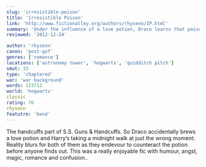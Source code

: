 ```yaml
---
slug: 'irresistible-poison'
title: 'Irresistible Poison'
link: 'http://www.fictionalley.org/authors/rhysenn/IP.html'
summary: 'Under the influence of a love potion, Draco learns that poison doesn’t always bring death – there are other ways to suffer and live. Chemical emotion runs feverish as Harry and Draco discover the intoxication of love.'
reviewed: '2012-12-24'

author: 'rhysenn'
canon: 'post-gof'
genres: ['romance']
locations: ['astronomy tower', 'hogwarts', 'quidditch pitch']
smut: 33
type: 'chaptered'
war: 'war background'
words: 123712
world: 'hogwarts'
classic
rating: 76
rhysenn
featutre: 'bond'
---
```


The handcuffs part of S.S. Guns & Handcuffs. So Draco accidentally brews a love potion and Harry’s taking a midnight walk at just the wrong moment. Reality blurs for both of them as they endevour to counteract the potion before anyone finds out. This was a really enjoyable fic with humour, angst, magic, romance and confusion..
